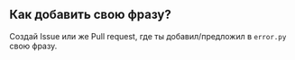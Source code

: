 ## Как добавить свою фразу?

Создай Issue или же Pull request, где ты добавил/предложил в `error.py` свою фразу.
